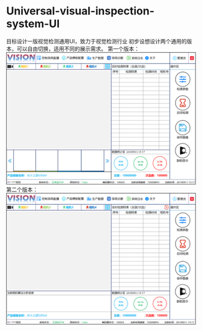 # Universal-visual-inspection-system-UI
目标设计一版视觉检测通用UI，致力于视觉检测行业
初步设想设计两个通用的版本，可以自由切换，适用不同的展示需求。
第一个版本：
![VERSION1](/img_storage/version1.png)
第二个版本：
![VERSION2](/img_storage/version2.png)
